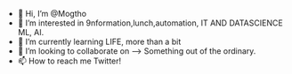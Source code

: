 - 👋 Hi, I’m @Mogtho
- 👀 I’m interested in 9nformation,lunch,automation, IT AND DATASCIENCE ML, AI.  
- 🌱 I’m currently learning LIFE, more than a bit  
- 💞️ I’m looking to collaborate on --> Something out of the ordinary. 
- 📫 How to reach me Twitter!  

<!---
Mogtho/Mogtho is a ✨ special ✨ repository because its `README.md` (this file) appears on your GitHub profile.
You can click the Preview link to take a look at your changes.
--->
